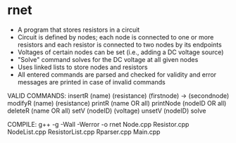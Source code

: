 rnet
====

- A program that stores resistors in a circuit
- Circuit is defined by nodes; each node is connected to one or more resistors and each resistor is connected to two nodes by its endpoints
- Voltages of certain nodes can be set (i.e., adding a DC voltage source)
- "Solve" command solves for the DC voltage at all given nodes
- Uses linked lists to store nodes and resistors
- All entered commands are parsed and checked for validity and error messages are printed in case of invalid commands

VALID COMMANDS:
insertR (name) (resistance) (firstnode) -> (secondnode)
modifyR (name) (resistance)
printR (name OR all)
printNode (nodeID OR all)
deleteR (name OR all)
setV (nodeID) (voltage)
unsetV (nodeID)
solve

COMPILE:
g++ -g -Wall -Werror -o rnet Node.cpp Resistor.cpp NodeList.cpp ResistorList.cpp Rparser.cpp Main.cpp
